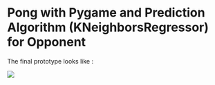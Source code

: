# Pong with Pygame and Prediction Algorithm (KNeighborsRegressor) for Opponent

The final prototype looks like :

![](https://github.com/zakariamejdoul/pong-with-pygame/blob/8caa844f7212b4f7bb6e2abf74424ebb369f6790/gifs/pong.gif)